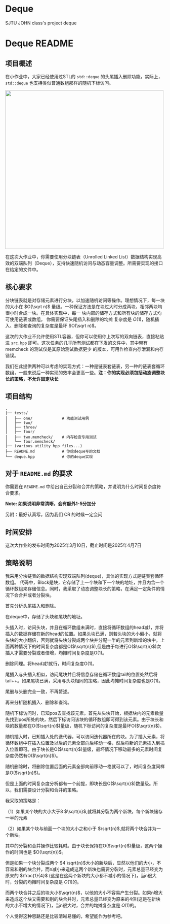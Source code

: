# Deque

SJTU JOHN class's project deque
# Deque README


## 项目概述

在小作业中，大家已经使用过STL的 `std::deque` 的头尾插入删除功能，实际上，`std::deque` 也支持类似普通数组那样的随机下标访问。


<img src="https://www.oreilly.com/api/v2/epubs/9781787120952/files/assets/fd7f0c6e-e5cb-400d-ad2f-c38e91772682.png" width="500">

在这次大作业中，你需要使用分块链表（Unrolled Linked List）数据结构实现高效的双端队列（Deque），支持快速随机访问与动态容量调整。所需要实现的接口在给定的文件中。

## 核心要求

分块链表就是对存储元素进行分块，以加速随机访问等操作。理想情况下，每一块的大小在 $O(\sqrt n)$ 量级。一种保证方法是在块过大时分成两块，相邻两块均很小时合成一块。在具体实现中，每一
块内部的储存方式和所有块的储存方式均可使用链表或数组。 你需要保证头尾插入和删除的均摊
复杂度是 $O(1)$，随机插入、删除和查询的复杂度是最坏 $O(\sqrt n)$。

这次的大作业不允许使用STL容器，但你可以使用你上次写的双向链表，直接粘贴进 `src.hpp` 即可。这次任务的几乎所有测试都在下发的文件中，其中带有 memcheck 的测试仅是其原始测试数据更少
的版本，可用作检查内存泄漏和内存错误。

我们在此提供两种可以考虑的实现方式：一种是链表套链表，另一种的链表套循环数组，一般来说后一种实现的效率会更高一些。**注：你的实现必须包括动态调整块长的策略，不允许固定块长**

## 项目结构

```
.
├── tests/
│   ├── one/             # 功能测试用例
│   ├── two/      
│   ├── three/      
│   ├── four/      
│   ├── two.memcheck/    # 内存检查专用测试
│   └── four.memcheck/    
├── (various utility hpp files...)
├── README.md            # 你给deque写的文档
└── deque.hpp            # 你的deque实现
```

## 对于 `README.md` 的要求

你需要在 `README.md` 中给出自己分裂和合并的策略，并说明为什么时间复杂度符合要求。

**Note: 如果说明非常清晰，会有额外1-5分加分**

另附：最好认真写，因为我们 CR 的时候一定会问

## 时间安排

这次大作业的发布时间为2025年3月10日，截止时间是2025年4月7日

## 策略说明

我采用分块链表的数据结构实现双端队列(deque)，具体的实现方式是链表套循环数组。
代码中，Block是块，它存储了上一个块和下一个块的地址，并且内含一个循环数组来存储信息。同时，我采取了动态调整块长的策略，在满足一定条件的情况下会合并或者分裂块。

首先分析头尾插入和删除。

在deque中，存储了头块和尾块的地址。

头插入时，访问头块，并且在循环数组未满时，直接将循环数组的head减1，并将插入的数据存储在新的head的位置。如果头块已满，则若头块的大小偏小，就将头块的大小翻倍，否则就将头块分裂成两个块并分配一半的元素到新增的块中。上面两种情况下的时间复杂度都是O($\sqrt{n}$),但是由于每进行O($\sqrt{n}$)次插入才需要分裂或者倍增，均摊时间复杂度是O(1)。

删除同理。将head减1就行，时间复杂度O(1)。

尾插入与头插入相似，访问尾块并且将信息存储在循环数组tail的位置处然后将tail++。如果尾块已满，采用与头块相同的策略，因此均摊时间复杂度也是O(1)。

尾删与头删完全一致，不再赘述。


再来分析随机插入、删除和查询。

随机下标访问时，已知pos去查找该元素。首先从头块开始，根据块内的元素数量先找到pos所处的块，然后下标访问该块的循环数组即可得到该元素。由于块长和块的数量都在O($\sqrt{n}$)量级，随机下标访问的复杂度是最坏O($\sqrt{n}$)。

随机插入时，已知插入处的迭代器，可以访问迭代器所在的块。为了插入元素，将循环数组中在插入位置及以后的元素全部向后移动一格，然后将新的元素插入到插入位置即可。由于块长是O($\sqrt{n}$)量级，最坏情况下移动最多的元素时间复杂度仍然有O($\sqrt{n}$)。

随机删除时，将删除位置后面的元素全部向前移动一格就可以了，时间复杂度同样是O($\sqrt{n}$)。


但是上面的时间复杂度分析都有一个前提，即块长是O($\sqrt{n}$)数量级。所以，我们需要设计分裂和合并的策略。

我采取的策略是：

（1）如果某个块的大小大于8 $\sqrt{n}$,就将其分裂为两个新块，每个新块储存一半的元素

（2）如果某个块与前面一个块的大小之和小于 $\sqrt{n}$,就将两个块合并为一个新块。

其中的分裂和合并操作比较耗时。由于块长保持在O($\sqrt{n}$)量级，这两个操作的时间也是 $O(\sqrt{n})$。

但是如果一个块分裂成两个 $4 \sqrt{n}$大小的新块后，显然以他们的大小，不容易和别的块合并，而n减小来造成这两个新块也需要分裂时，元素总量已经变为原来的 $\frac{1}{4}$ (这是在这两个新块的大小都不减小的情况下)，当n很大时，分裂的均摊时间复杂度是 $O(1)$的。

而两个块合并之后的块大小$\sqrt{n}$，以他的大小不容易产生分裂。如果n增大来造成这个块又需要和别的块合并时，元素总量已经变为原来的4倍(这是在新块的大小不增大的情况下)，当n很大时，合并的均摊复杂度是 $O(1)$的。

个人觉得这种思路还是比较清晰易懂的，希望能作为参考吧。
